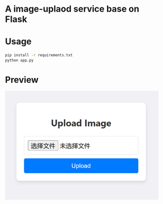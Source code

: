 # A image-uplaod service base on Flask

# Usage
```bash
pip install -r requirements.txt
python app.py
```

# Preview
![alt text](image.png)